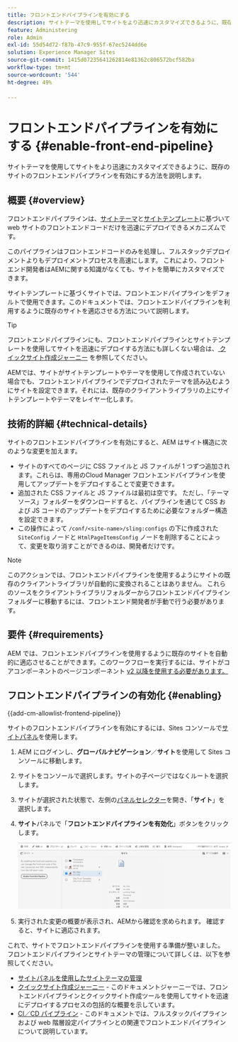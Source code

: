 ```yaml
---
title: フロントエンドパイプラインを有効にする
description: サイトテーマを使用してサイトをより迅速にカスタマイズできるように、既存のサイトのフロントエンドパイプラインを有効にする方法を説明します。
feature: Administering
role: Admin
exl-id: 55d54d72-f87b-47c9-955f-67ec5244dd6e
solution: Experience Manager Sites
source-git-commit: 1415d07235641262814e81362c806572bcf582ba
workflow-type: tm+mt
source-wordcount: '544'
ht-degree: 49%

---
```


# フロントエンドパイプラインを有効にする {#enable-front-end-pipeline}

サイトテーマを使用してサイトをより迅速にカスタマイズできるように、既存のサイトのフロントエンドパイプラインを有効にする方法を説明します。

## 概要 {#overview}

フロントエンドパイプラインは、[サイトテーマ](site-themes.md)と[サイトテンプレート](site-templates.md)に基づいて web サイトのフロントエンドコードだけを迅速にデプロイできるメカニズムです。

このパイプラインはフロントエンドコードのみを処理し、フルスタックデプロイメントよりもデプロイメントプロセスを高速にします。 これにより、フロントエンド開発者はAEMに関する知識がなくても、サイトを簡単にカスタマイズできます。

サイトテンプレートに基づくサイトでは、フロントエンドパイプラインをデフォルトで使用できます。このドキュメントでは、フロントエンドパイプラインを利用するように既存のサイトを適応させる方法について説明します。

>[!TIP]
>
>フロントエンドパイプラインにも、フロントエンドパイプラインとサイトテンプレートを使用してサイトを迅速にデプロイする方法にも詳しくない場合は、[ クイックサイト作成ジャーニー](/help/journey-sites/quick-site/overview.md) を参照してください。

AEMでは、サイトがサイトテンプレートやテーマを使用して作成されていない場合でも、フロントエンドパイプラインでデプロイされたテーマを読み込むようにサイトを設定できます。それには、既存のクライアントライブラリの上にサイトテンプレートやテーマをレイヤー化します。

## 技術的詳細 {#technical-details}

サイトのフロントエンドパイプラインを有効にすると、AEM はサイト構造に次のような変更を加えます。

* サイトのすべてのページに CSS ファイルと JS ファイルが 1 つずつ追加されます。これらは、専用のCloud Manager フロントエンドパイプラインを使用してアップデートをデプロイすることで変更できます。
* 追加された CSS ファイルと JS ファイルは最初は空です。 ただし、「テーマソース」フォルダーをダウンロードすると、パイプラインを通じて CSS および JS コードのアップデートをデプロイするために必要なフォルダー構造を設定できます。
* この操作によって `/conf/<site-name>/sling:configs` の下に作成された `SiteConfig` ノードと `HtmlPageItemsConfig` ノードを削除することによって、変更を取り消すことができるのは、開発者だけです。

>[!NOTE]
>
>このアクションでは、フロントエンドパイプラインを使用するようにサイトの既存のクライアントライブラリが自動的に変換されることはありません。 これらのソースをクライアントライブラリフォルダーからフロントエンドパイプラインフォルダーに移動するには、フロントエンド開発者が手動で行う必要があります。

## 要件 {#requirements}

AEM では、フロントエンドパイプラインを使用するように既存のサイトを自動的に適応させることができます。このワークフローを実行するには、サイトがコアコンポーネントのページコンポーネント [v2 以降を使用する必要があります。](https://experienceleague.adobe.com/en/docs/experience-manager-core-components/using/wcm-components/page)

## フロントエンドパイプラインの有効化 {#enabling}

{{add-cm-allowlist-frontend-pipeline}}

サイトのフロントエンドパイプラインを有効にするには、Sites コンソールで[サイトパネル](site-rail.md)を使用します。

1. AEM にログインし、**グローバルナビゲーション**／**サイト**&#x200B;を使用して Sites コンソールに移動します。
1. サイトをコンソールで選択します。サイトの子ページではなくルートを選択します。
1. サイトが選択された状態で、左側の[パネルセレクター](/help/sites-cloud/authoring/basic-handling.md#rail-selector)を開き、「**サイト**」を選択します。
1. **サイト**&#x200B;パネルで「**フロントエンドパイプラインを有効化**」ボタンをクリックします。

   ![フロントエンドパイプラインの有効化](/help/sites-cloud/administering/assets/enable-front-end-pipeline.png)

1. 実行された変更の概要が表示され、AEMから確認を求められます。 確認すると、サイトに適応されます。

これで、サイトでフロントエンドパイプラインを使用する準備が整いました。 フロントエンドパイプラインとサイトテーマの管理について詳しくは、以下を参照してください。

* [サイトパネルを使用したサイトテーマの管理](site-rail.md)
* [クイックサイト作成ジャーニー](/help/journey-sites/quick-site/overview.md) - このドキュメントジャーニーでは、フロントエンドパイプラインとクイックサイト作成ツールを使用してサイトを迅速にデプロイするプロセスの包括的な概要を示しています。
* [CI／CD パイプライン](/help/implementing/cloud-manager/configuring-pipelines/introduction-ci-cd-pipelines.md#front-end) - このドキュメントでは、フルスタックパイプラインおよび web 階層設定パイプラインとの関連でフロントエンドパイプラインについて説明しています。

